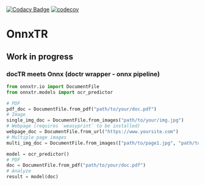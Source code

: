 [![Codacy Badge](https://api.codacy.com/project/badge/Grade/3111ce48ae7f4d0e8f09108aa638d44d)](https://app.codacy.com/gh/felixdittrich92/OnnxTR?utm_source=github.com&utm_medium=referral&utm_content=felixdittrich92/OnnxTR&utm_campaign=Badge_Grade)
[![codecov](https://codecov.io/gh/felixdittrich92/OnnxTR/graph/badge.svg?token=WVFRCQBOLI)](https://codecov.io/gh/felixdittrich92/OnnxTR)
# OnnxTR

## Work in progress

### docTR meets Onnx (doctr wrapper - onnx pipeline)

```python
from onnxtr.io import DocumentFile
from onnxtr.models import ocr_predictor

# PDF
pdf_doc = DocumentFile.from_pdf("path/to/your/doc.pdf")
# Image
single_img_doc = DocumentFile.from_images("path/to/your/img.jpg")
# Webpage (requires `weasyprint` to be installed)
webpage_doc = DocumentFile.from_url("https://www.yoursite.com")
# Multiple page images
multi_img_doc = DocumentFile.from_images(["path/to/page1.jpg", "path/to/page2.jpg"])

model = ocr_predictor()
# PDF
doc = DocumentFile.from_pdf("path/to/your/doc.pdf")
# Analyze
result = model(doc)
```
